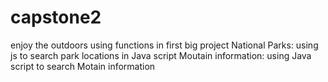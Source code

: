 # capstone2
 enjoy the outdoors
using functions in first big project
National Parks: using js to search park locations in Java script
Moutain information: using Java script to search Motain information
